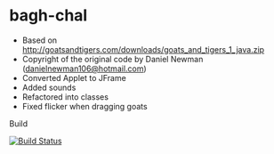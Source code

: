 # bagh-chal

- Based on http://goatsandtigers.com/downloads/goats_and_tigers_1_java.zip
- Copyright of the original code by Daniel Newman (danielnewman106@hotmail.com)
- Converted Applet to JFrame
- Added sounds 
- Refactored into classes
- Fixed flicker when dragging goats

Build

[![Build Status](https://travis-ci.org/odoepner/bagchal.svg?branch=master)](https://travis-ci.org/odoepner/bagchal)

